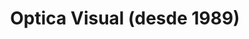 ---
title: "Optica Visual (desde 1989)"
url: /asuncion-paraguay/optica-visual-desde-1989-estados-unidos-28/
shop: óptico
---